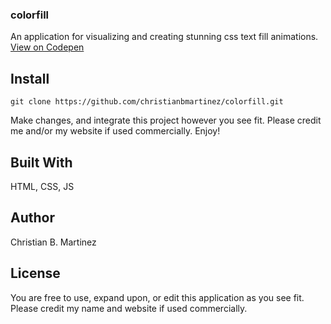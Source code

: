 ### colorfill

An application for visualizing and creating stunning css text fill animations. [View on Codepen](https://codepen.io/christianmartinez/pen/KKgyywR)

## Install

```
git clone https://github.com/christianbmartinez/colorfill.git
```

Make changes, and integrate this project however you see fit. Please credit me and/or my website if used commercially. Enjoy!

## Built With

HTML, CSS, JS

## Author

Christian B. Martinez

## License

You are free to use, expand upon, or edit this application as you see fit. Please credit my name and website if used commercially.
